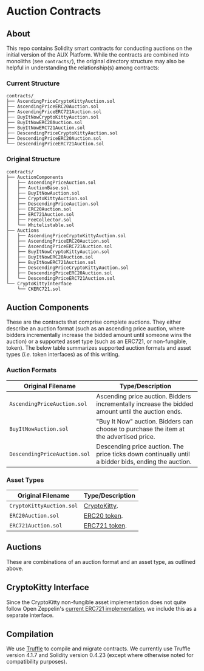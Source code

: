 Auction Contracts
=================

## About
This repo contains Solidity smart contracts for conducting auctions on the initial version of the AUX Platform. While the contracts are combined into monoliths (see `contracts/`), the original directory structure may also be helpful in understanding the relationship(s) among contracts:

### Current Structure
```
contracts/
├── AscendingPriceCryptoKittyAuction.sol
├── AscendingPriceERC20Auction.sol
├── AscendingPriceERC721Auction.sol
├── BuyItNowCryptoKittyAuction.sol
├── BuyItNowERC20Auction.sol
├── BuyItNowERC721Auction.sol
├── DescendingPriceCryptoKittyAuction.sol
├── DescendingPriceERC20Auction.sol
└── DescendingPriceERC721Auction.sol
```

### Original Structure
```
contracts/
├── AuctionComponents
│   ├── AscendingPriceAuction.sol
│   ├── AuctionBase.sol
│   ├── BuyItNowAuction.sol
│   ├── CryptoKittyAuction.sol
│   ├── DescendingPriceAuction.sol
│   ├── ERC20Auction.sol
│   ├── ERC721Auction.sol
│   ├── FeeCollector.sol
│   └── Whitelistable.sol
├── Auctions
│   ├── AscendingPriceCryptoKittyAuction.sol
│   ├── AscendingPriceERC20Auction.sol
│   ├── AscendingPriceERC721Auction.sol
│   ├── BuyItNowCryptoKittyAuction.sol
│   ├── BuyItNowERC20Auction.sol
│   ├── BuyItNowERC721Auction.sol
│   ├── DescendingPriceCryptoKittyAuction.sol
│   ├── DescendingPriceERC20Auction.sol
│   └── DescendingPriceERC721Auction.sol
└── CryptoKittyInterface
    └── CKERC721.sol
```

## Auction Components
These are the contracts that comprise complete auctions. They either describe an auction format (such as an ascending price auction, where bidders incrementally increase the bidded amount until someone wins the auction) or a supported asset type (such as an ERC721, or non-fungible, token). The below table summarizes supported auction formats and asset types (_i.e._ token interfaces) as of this writing.

### Auction Formats
| Original Filename            | Type/Description                                                                                    |
| ---------------------------- | --------------------------------------------------------------------------------------------------- |
| `AscendingPriceAuction.sol ` | Ascending price auction. Bidders incrementally increase the bidded amount until the auction ends.   |
| `BuyItNowAuction.sol`        | "Buy It Now" auction. Bidders can choose to purchase the item at the advertised price.              |
| `DescendingPriceAuction.sol` | Descending price auction. The price ticks down continually until a bidder bids, ending the auction. |

### Asset Types
| Original Filename        | Type/Description                                                              |
| ------------------------ | ----------------------------------------------------------------------------- |
| `CryptoKittyAuction.sol` | [CryptoKitty](https://www.cryptokitties.co/).                                 |
| `ERC20Auction.sol`       | [ERC20 token](https://github.com/ethereum/EIPs/blob/master/EIPS/eip-20.md).   |
| `ERC721Auction.sol`      | [ERC721 token](https://github.com/ethereum/EIPs/blob/master/EIPS/eip-721.md). |

## Auctions
These are combinations of an auction format and an asset type, as outlined above.

## CryptoKitty Interface
Since the CryptoKitty non-fungible asset implementation does not quite follow Open Zeppelin's [current ERC721 implementation](https://github.com/OpenZeppelin/openzeppelin-solidity/tree/master/contracts/token/ERC721), we include this as a separate interface.

## Compilation
We use [Truffle](http://truffleframework.com/) to compile and migrate contracts. We currently use Truffle version 4.1.7 and Solidity version 0.4.23 (except where otherwise noted for compatibility purposes).
